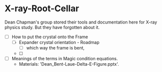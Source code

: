 # X-ray-Root-Cellar
Dean Chapman's group stored their tools and documentation here for X-ray physics study. But they have forgotten about it. 

- [ ] How to put the crystal onto the Frame
  - [ ] Expander crystal orientation - Roadmap
    - [ ] which way the frame is bent,
  - [ ] 
- [ ] Meanings of the terms in Magic condition equations.
  - Materials: 'Dean_Bent-Laue-Delta-E-Figure.pptx'.